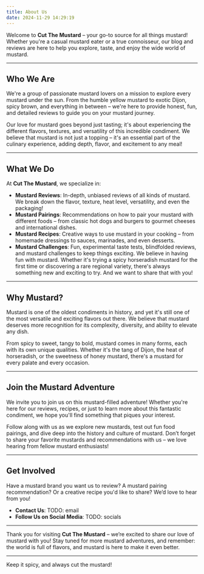 ```yaml
---
title: About Us
date: 2024-11-29 14:29:19
---
```

Welcome to **Cut The Mustard** – your go-to source for all things mustard! Whether you're a casual mustard eater or a true connoisseur, our blog and reviews are here to help you explore, taste, and enjoy the wide world of mustard.

---

## Who We Are
We're a group of passionate mustard lovers on a mission to explore every mustard under the sun. From the humble yellow mustard to exotic Dijon, spicy brown, and everything in between – we're here to provide honest, fun, and detailed reviews to guide you on your mustard journey.

Our love for mustard goes beyond just tasting; it's about experiencing the different flavors, textures, and versatility of this incredible condiment. We believe that mustard is not just a topping – it's an essential part of the culinary experience, adding depth, flavor, and excitement to any meal!

---

## What We Do
At **Cut The Mustard**, we specialize in:
- **Mustard Reviews**: In-depth, unbiased reviews of all kinds of mustard. We break down the flavor, texture, heat level, versatility, and even the packaging!
- **Mustard Pairings**: Recommendations on how to pair your mustard with different foods – from classic hot dogs and burgers to gourmet cheeses and international dishes.
- **Mustard Recipes**: Creative ways to use mustard in your cooking – from homemade dressings to sauces, marinades, and even desserts.
- **Mustard Challenges**: Fun, experimental taste tests, blindfolded reviews, and mustard challenges to keep things exciting.
We believe in having fun with mustard. Whether it's trying a spicy horseradish mustard for the first time or discovering a rare regional variety, there's always something new and exciting to try. And we want to share that with you!

---

## Why Mustard?
Mustard is one of the oldest condiments in history, and yet it's still one of the most versatile and exciting flavors out there. We believe that mustard deserves more recognition for its complexity, diversity, and ability to elevate any dish.

From spicy to sweet, tangy to bold, mustard comes in many forms, each with its own unique qualities. Whether it's the tang of Dijon, the heat of horseradish, or the sweetness of honey mustard, there's a mustard for every palate and every occasion.

---

## Join the Mustard Adventure
We invite you to join us on this mustard-filled adventure! Whether you're here for our reviews, recipes, or just to learn more about this fantastic condiment, we hope you'll find something that piques your interest.

Follow along with us as we explore new mustards, test out fun food pairings, and dive deep into the history and culture of mustard. Don’t forget to share your favorite mustards and recommendations with us – we love hearing from fellow mustard enthusiasts!

---

## Get Involved

Have a mustard brand you want us to review? A mustard pairing recommendation? Or a creative recipe you'd like to share? We’d love to hear from you!

- **Contact Us**: TODO: email
- **Follow Us on Social Media**: TODO: socials

---

Thank you for visiting **Cut The Mustard** – we’re excited to share our love of mustard with you! Stay tuned for more mustard adventures, and remember: the world is full of flavors, and mustard is here to make it even better.

---

Keep it spicy, and always cut the mustard!